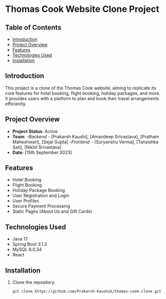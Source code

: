 # Thomas Cook Website Clone Project

## Table of Contents

- [Introduction](#introduction)
- [Project Overview](#project-overview)
- [Features](#features)
- [Technologies Used](#technologies-used)
- [Installation](#installation)


## Introduction

This project is a clone of the Thomas Cook website, aiming to replicate its core features for hotel booking, flight booking, holiday packages, and more. It provides users with a platform to plan and book their travel arrangements efficiently.

## Project Overview

- **Project Status**: Active
- **Team**:
    -*Backend* - [Prakarsh Kaushi], [Amandeep Srivastava], [Pratham Maheshwari], [Sejal Gupta]
    -*Frontend* - {Suryanshu Verma], [Tansishka Sati], [Nikhil Srivastava]
- **Date**: [15th September 2023]

## Features

- Hotel Booking
- Flight Booking
- Holiday Package Booking
- User Registration and Login
- User Profiles
- Secure Payment Processing
- Static Pages (About Us and Gift Cards)

## Technologies Used

- Java 17
- Spring Boot 3.1.3
- MySQL 8.0.34
- React

## Installation

1. Clone the repository:

   ```bash
   git clone https://github.com/Prakarsh-Kaushik/thomas-cook-clone.git
